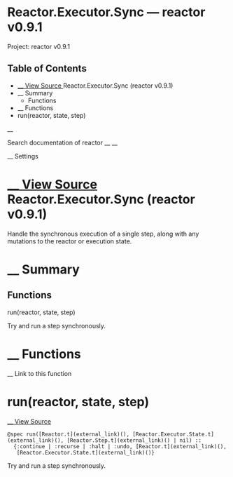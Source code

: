 # Reactor.Executor.Sync — reactor v0.9.1

Project: reactor v0.9.1

## Table of Contents

- [ __ View Source ](external_link) Reactor.Executor.Sync (reactor v0.9.1)
- __ Summary
  - Functions
- __ Functions
- run(reactor, state, step)

__

Search documentation of reactor __ __

__ Settings

#  [ __ View Source ](external_link) Reactor.Executor.Sync (reactor v0.9.1)

Handle the synchronous execution of a single step, along with any mutations to the reactor or execution state.

#  __ Summary

##  Functions

run(reactor, state, step)

Try and run a step synchronously.

#  __ Functions

__ Link to this function

# run(reactor, state, step)

[ __ View Source ](external_link)
    
    
    @spec run([Reactor.t](external_link)(), [Reactor.Executor.State.t](external_link)(), [Reactor.Step.t](external_link)() | nil) ::
      {:continue | :recurse | :halt | :undo, [Reactor.t](external_link)(),
       [Reactor.Executor.State.t](external_link)()}

Try and run a step synchronously.
